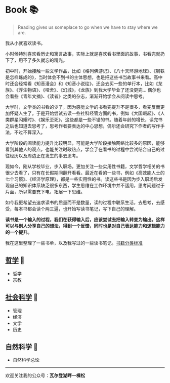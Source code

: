 # Book :books:

>Reading gives us someplace to go when we have to stay where we are.
>

我从小就喜欢读书。  

小时候特别喜欢看历史和寓言故事，实际上就是喜欢看书里面的故事，书看完就扔下了，用不了多久就忘的精光。  

初中时，开始接触一些文学作品，比如《格列佛游记》、《八十天环游地球》、《钢铁是怎样炼成的》，当时体会不到书的主体思想，也是把这些书当故事书来看。高中时还会经常看《知音漫会》和《知音小说绘》，还会去买一些的单行本，比如《龙族》、《浮生物语》、《哑舍》、《幻城》，《龙族》到我大学毕业了还没更完...
偶尔也会看些《青年文摘》、《读者》之类的杂志，渐渐开始学会从阅读中思考。

大学时，文学类的书看的少了，因为感觉文学的书看完提升不是很多，看完反而更加怀疑人生了。于是开始尝试去读一些社科经管方面的书，例如《大国崛起》、《人类群星闪耀时》、《娱乐至死》，这些都是一些不错的书。随着年龄的增长，读完书之后也知道去思考了，思考作者要表达的中心思想，偶尔还会研究下作者的写作手法，不过不算深入。

大学阶段的阅读能力提升比较明显，可能是大学阶段接触网络比较多的原因，能够看到其他人的观点，也能关注时政热点，学会了在看书的过程中尝试结合自己的过往经历以及周边正在发生的事去思考。

现如今，刚从学校毕业，步入职场，更加关注一些实用性书籍，文学哲学相关的书很少去看了，只有在长假期间翻开看看。最近在看的一些书，例如《高效能人士的七个习惯》、《经济学原理》，都是一些实用性的书。读这些书是因为步入职场后发现自己的知识体系缺乏很多东西，学生思维在工作环境中并不适用，思考问题过于片面，所以需要充下电，拓展一下思维。

如今我更希望去追求读书的质量而不是数量，读的过程中联系生活，去思考，去感受，每本书都会读个两三遍，也开始写读书笔记，写下自己的理解。

**读书是一个输入的过程，我们在获得输入后，应该尝试去把输入转变为输出。这样可以与别人分享自己的想法，得到一个反馈，同时也是对自己表达能力和逻辑能力的一个提升。**

我在这里整理了一些书单，以及我写过的一些读书笔记。[书籍分类标准](https://zhidao.baidu.com/question/25737511.html)

## [哲学](./philosophy) :green_book:
* 哲学
* 宗教

## [社会科学](./social-sciences) :notebook:
* 管理
* 经济
* 文学
* 历史

## 自然科学 :closed_book:
* 自然科学总论



---

欢迎关注我的公众号：**瓦尔登湖畔一棵松**
